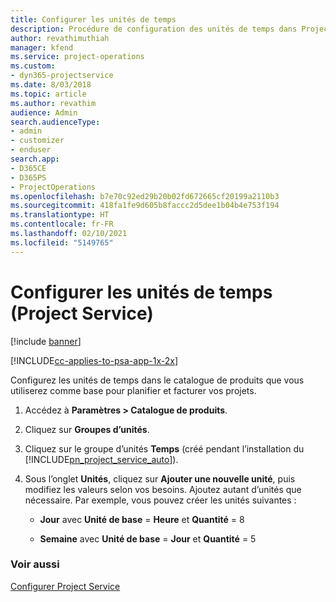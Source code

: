 ```yaml
---
title: Configurer les unités de temps
description: Procédure de configuration des unités de temps dans Project Service
author: revathimuthiah
manager: kfend
ms.service: project-operations
ms.custom:
- dyn365-projectservice
ms.date: 8/03/2018
ms.topic: article
ms.author: revathim
audience: Admin
search.audienceType:
- admin
- customizer
- enduser
search.app:
- D365CE
- D365PS
- ProjectOperations
ms.openlocfilehash: b7e70c92ed29b20b02fd672665cf20199a2110b3
ms.sourcegitcommit: 418fa1fe9d605b8faccc2d5dee1b04b4e753f194
ms.translationtype: HT
ms.contentlocale: fr-FR
ms.lasthandoff: 02/10/2021
ms.locfileid: "5149765"
---
```

# <a name="set-up-time-units-project-service"></a>Configurer les unités de temps (Project Service)

[!include [banner](../includes/psa-now-project-operations.md)]

[!INCLUDE[cc-applies-to-psa-app-1x-2x](../includes/cc-applies-to-psa-app-1x-2x.md)]

Configurez les unités de temps dans le catalogue de produits que vous utiliserez comme base pour planifier et facturer vos projets.  
  
1. Accédez à **Paramètres > Catalogue de produits**.  
  
2. Cliquez sur **Groupes d’unités**.  
  
3. Cliquez sur le groupe d’unités **Temps** (créé pendant l’installation du [!INCLUDE[pn_project_service_auto](../includes/pn-project-service-auto.md)]).  
  
4. Sous l’onglet **Unités**, cliquez sur **Ajouter une nouvelle unité**, puis modifiez les valeurs selon vos besoins. Ajoutez autant d’unités que nécessaire. Par exemple, vous pouvez créer les unités suivantes :  
  
   - **Jour** avec **Unité de base** = **Heure** et **Quantité** = 8  
  
   - **Semaine** avec **Unité de base** = **Jour** et **Quantité** = 5  
  
### <a name="see-also"></a>Voir aussi  
 [Configurer Project Service](../psa/configure.md)
